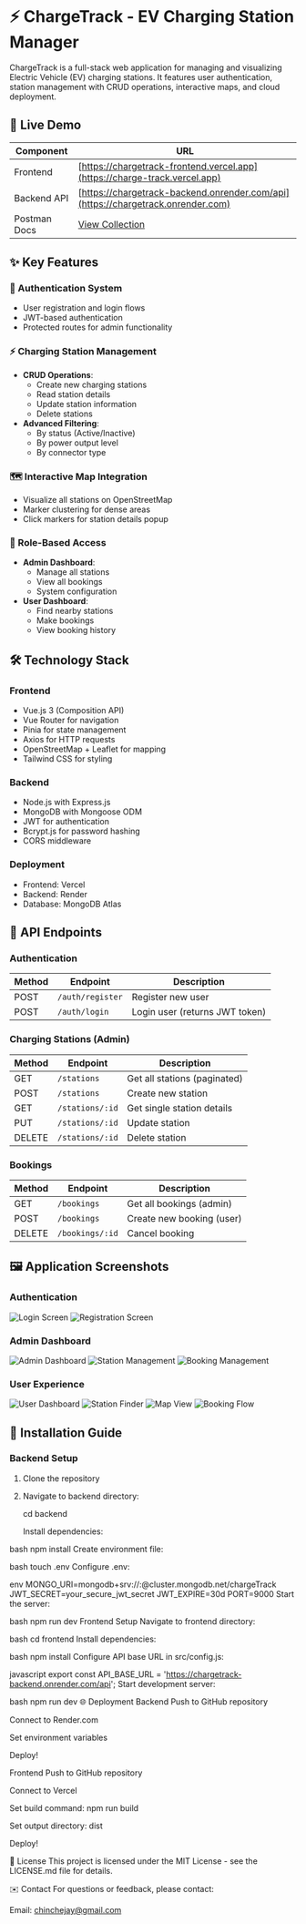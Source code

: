# ⚡ ChargeTrack - EV Charging Station Manager

ChargeTrack is a full-stack web application for managing and visualizing Electric Vehicle (EV) charging stations. It features user authentication, station management with CRUD operations, interactive maps, and cloud deployment.

## 🌟 Live Demo

| Component       | URL                                                                 |
|-----------------|---------------------------------------------------------------------|
| Frontend        | [https://chargetrack-frontend.vercel.app](https://charge-track.vercel.app) |
| Backend API     | [https://chargetrack-backend.onrender.com/api](https://chargetrack.onrender.com) |
| Postman Docs    | [View Collection](https://www.postman.com/your-workspace/collections/charge-track) |

## ✨ Key Features

### 🔐 Authentication System
- User registration and login flows
- JWT-based authentication
- Protected routes for admin functionality

### ⚡ Charging Station Management
- **CRUD Operations**:
  - Create new charging stations
  - Read station details
  - Update station information
  - Delete stations
- **Advanced Filtering**:
  - By status (Active/Inactive)
  - By power output level
  - By connector type

### 🗺️ Interactive Map Integration
- Visualize all stations on OpenStreetMap
- Marker clustering for dense areas
- Click markers for station details popup

### 👥 Role-Based Access
- **Admin Dashboard**:
  - Manage all stations
  - View all bookings
  - System configuration
- **User Dashboard**:
  - Find nearby stations
  - Make bookings
  - View booking history

## 🛠️ Technology Stack

### Frontend
- Vue.js 3 (Composition API)
- Vue Router for navigation
- Pinia for state management
- Axios for HTTP requests
- OpenStreetMap + Leaflet for mapping
- Tailwind CSS for styling

### Backend
- Node.js with Express.js
- MongoDB with Mongoose ODM
- JWT for authentication
- Bcrypt.js for password hashing
- CORS middleware

### Deployment
- Frontend: Vercel
- Backend: Render
- Database: MongoDB Atlas

## 📡 API Endpoints

### Authentication
| Method | Endpoint              | Description                     |
|--------|-----------------------|---------------------------------|
| POST   | `/auth/register`      | Register new user               |
| POST   | `/auth/login`         | Login user (returns JWT token)  |

### Charging Stations (Admin)
| Method | Endpoint             | Description                    |
|--------|----------------------|--------------------------------|
| GET    | `/stations`          | Get all stations (paginated)   |
| POST   | `/stations`          | Create new station             |
| GET    | `/stations/:id`      | Get single station details     |
| PUT    | `/stations/:id`      | Update station                 |
| DELETE | `/stations/:id`      | Delete station                 |

### Bookings
| Method | Endpoint             | Description                    |
|--------|----------------------|--------------------------------|
| GET    | `/bookings`          | Get all bookings (admin)       |
| POST   | `/bookings`          | Create new booking (user)      |
| DELETE | `/bookings/:id`      | Cancel booking                 |

## 🖼️ Application Screenshots

### Authentication
![Login Screen](https://github.com/user-attachments/assets/17c1f1c5-4f9c-4fcb-a68f-0f84286141fd)
![Registration Screen](https://github.com/user-attachments/assets/9956cddb-999f-4981-9cdc-0ef2eb3b6b0f)

### Admin Dashboard
![Admin Dashboard](https://github.com/user-attachments/assets/2c20772b-5cd2-4dce-a8da-2ca2c4a8e145)
![Station Management](https://github.com/user-attachments/assets/b8413ce9-82f6-4a5f-b1ef-3df4e5bb90b8)
![Booking Management](https://github.com/user-attachments/assets/96bacd15-982e-4f9a-bde4-5a6d9921d252)

### User Experience
![User Dashboard](https://github.com/user-attachments/assets/f0232492-afce-4815-87c4-10246222d55c)
![Station Finder](https://github.com/user-attachments/assets/9626533f-1a7f-4e7a-941b-cf4f97dfc22c)
![Map View](https://github.com/user-attachments/assets/3860bd11-7312-4b3c-957e-179cbe221c99)
![Booking Flow](https://github.com/user-attachments/assets/4acd4373-e9e4-48e9-ad1e-9d558f45f27f)

## 🚀 Installation Guide

### Backend Setup
1. Clone the repository
2. Navigate to backend directory:
  
   cd backend



   Install dependencies:

bash
npm install
Create environment file:

bash
touch .env
Configure .env:

env
MONGO_URI=mongodb+srv://<username>:<password>@cluster.mongodb.net/chargeTrack
JWT_SECRET=your_secure_jwt_secret
JWT_EXPIRE=30d
PORT=9000
Start the server:

bash
npm run dev
Frontend Setup
Navigate to frontend directory:

bash
cd frontend
Install dependencies:

bash
npm install
Configure API base URL in src/config.js:

javascript
export const API_BASE_URL = 'https://chargetrack-backend.onrender.com/api';
Start development server:

bash
npm run dev
🌐 Deployment
Backend
Push to GitHub repository

Connect to Render.com

Set environment variables

Deploy!

Frontend
Push to GitHub repository

Connect to Vercel

Set build command: npm run build

Set output directory: dist

Deploy!

📝 License
This project is licensed under the MIT License - see the LICENSE.md file for details.

✉️ Contact
For questions or feedback, please contact:

Email: chinchejay@gmail.com


